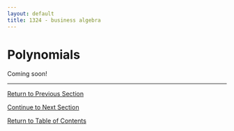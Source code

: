```yaml
---
layout: default
title: 1324 - business algebra
---
```


Polynomials
===

Coming soon!

---

[Return to Previous Section](1-3-quadratic-functions.html)

[Continue to Next Section](1-5-rational-functions.html)

[Return to Table of Contents](00-index.html)